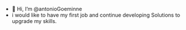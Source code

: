- 👋 Hi, I’m @antonioGoeminne
- i would like to have my first job and continue developing Solutions to upgrade my skills.


